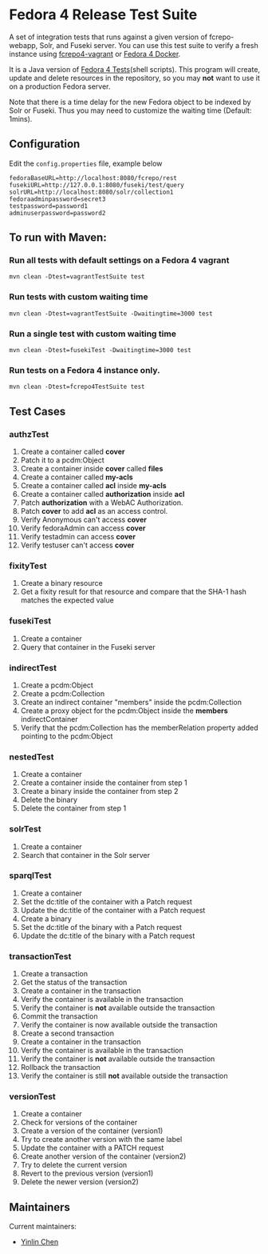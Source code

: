 # Fedora 4 Release Test Suite

A set of integration tests that runs against a given version of fcrepo-webapp, Solr, and Fuseki server. You can use this test suite to verify a fresh instance using [fcrepo4-vagrant](https://github.com/fcrepo4-exts/fcrepo4-vagrant) or [Fedora 4 Docker](https://github.com/yinlinchen/fcrepo4-docker).

It is a Java version of [Fedora 4 Tests](https://github.com/fcrepo4-labs/fcrepo4-tests)(shell scripts). This program will create, update and delete resources in the repository, so you may **not** want to use it on a production Fedora server.

Note that there is a time delay for the new Fedora object to be indexed by Solr or Fuseki. Thus you may need to customize the waiting time (Default: 1mins). 

## Configuration 

Edit the `config.properties` file, example below
```
fedoraBaseURL=http://localhost:8080/fcrepo/rest
fusekiURL=http://127.0.0.1:8080/fuseki/test/query
solrURL=http://localhost:8080/solr/collection1
fedoraadminpassword=secret3
testpassword=password1
adminuserpassword=password2
```

## To run with Maven:

### Run all tests with default settings on a Fedora 4 vagrant
```
mvn clean -Dtest=vagrantTestSuite test
```

### Run tests with custom waiting time
```
mvn clean -Dtest=vagrantTestSuite -Dwaitingtime=3000 test
```

### Run a single test with custom waiting time
```
mvn clean -Dtest=fusekiTest -Dwaitingtime=3000 test
```

### Run tests on a Fedora 4 instance only.
```
mvn clean -Dtest=fcrepo4TestSuite test
```

## Test Cases

### authzTest
1. Create a container called **cover**
2. Patch it to a pcdm:Object
3. Create a container inside **cover** called **files**
4. Create a container called **my-acls**
5. Create a container called **acl** inside **my-acls**
6. Create a container called **authorization** inside **acl**
7. Patch **authorization** with a WebAC Authorization.
8. Patch **cover** to add **acl** as an access control.
9. Verify Anonymous can't access **cover**
10. Verify fedoraAdmin can access **cover**
11. Verify testadmin can access **cover**
12. Verify testuser can't access **cover**

### fixityTest
1. Create a binary resource
2. Get a fixity result for that resource and compare that the SHA-1 hash matches the expected value

### fusekiTest
1. Create a container
2. Query that container in the Fuseki server

### indirectTest
1. Create a pcdm:Object
2. Create a pcdm:Collection
3. Create an indirect container "members" inside the pcdm:Collection
4. Create a proxy object for the pcdm:Object inside the **members** indirectContainer
5. Verify that the pcdm:Collection has the memberRelation property added pointing to the pcdm:Object

### nestedTest
1. Create a container
2. Create a container inside the container from step 1
3. Create a binary inside the container from step 2
4. Delete the binary
5. Delete the container from step 1

### solrTest
1. Create a container
2. Search that container in the Solr server

### sparqlTest
1. Create a container
2. Set the dc:title of the container with a Patch request
3. Update the dc:title of the container with a Patch request
4. Create a binary
2. Set the dc:title of the binary with a Patch request
3. Update the dc:title of the binary with a Patch request

### transactionTest
1. Create a transaction
2. Get the status of the transaction
3. Create a container in the transaction
4. Verify the container is available in the transaction
5. Verify the container is **not** available outside the transaction
6. Commit the transaction
7. Verify the container is now available outside the transaction
8. Create a second transaction
9. Create a container in the transaction
10. Verify the container is available in the transaction
11. Verify the container is **not** available outside the transaction
12. Rollback the transaction
13. Verify the container is still **not** available outside the transaction

### versionTest
1. Create a container
2. Check for versions of the container
3. Create a version of the container (version1)
4. Try to create another version with the same label
5. Update the container with a PATCH request
6. Create another version of the container (version2)
7. Try to delete the current version
8. Revert to the previous version (version1)
9. Delete the newer version (version2)

## Maintainers

Current maintainers:

* [Yinlin Chen](https://github.com/yinlinchen)
